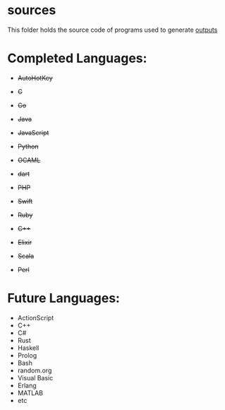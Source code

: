 # sources
This folder holds the source code of programs used to generate [outputs](../outputs)

# Completed Languages:
 * ~~AutoHotKey~~
 * ~~C~~
 * ~~Go~~
 * ~~Java~~
 * ~~JavaScript~~
 * ~~Python~~
 * ~~OCAML~~
 * ~~dart~~
 * ~~PHP~~
 * ~~Swift~~
 * ~~Ruby~~
 * ~~C++~~
 

 * ~~Elixir~~
 * ~~Scala~~
 * ~~Perl~~
 
# Future Languages:
 * ActionScript
 * C++
 * C#
 * Rust
 * Haskell
 * Prolog
 * Bash
 * random.org
 * Visual Basic
 * Erlang
 * MATLAB
 * etc